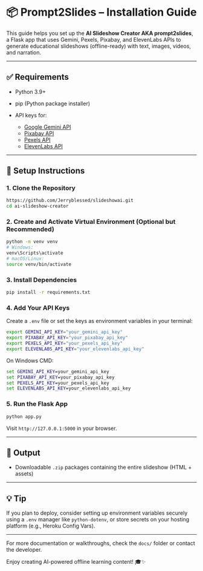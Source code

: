# 📦 Prompt2Slides – Installation Guide

This guide helps you set up the **AI Slideshow Creator AKA prompt2slides**, a Flask app that uses Gemini, Pexels, Pixabay, and ElevenLabs APIs to generate educational slideshows (offline-ready) with text, images, videos, and narration.

---

## ✅ Requirements

* Python 3.9+
* pip (Python package installer)
* API keys for:

  * [Google Gemini API](https://makersuite.google.com/)
  * [Pixabay API](https://pixabay.com/api/docs/)
  * [Pexels API](https://www.pexels.com/api/)
  * [ElevenLabs API](https://www.elevenlabs.io/)

---

## 🚀 Setup Instructions

### 1. Clone the Repository

```bash
https://github.com/Jerryblessed/slideshowai.git
cd ai-slideshow-creator
```

### 2. Create and Activate Virtual Environment (Optional but Recommended)

```bash
python -m venv venv
# Windows:
venv\Scripts\activate
# macOS/Linux:
source venv/bin/activate
```

### 3. Install Dependencies

```bash
pip install -r requirements.txt
```

### 4. Add Your API Keys

Create a `.env` file or set the keys as environment variables in your terminal:

```bash
export GEMINI_API_KEY="your_gemini_api_key"
export PIXABAY_API_KEY="your_pixabay_api_key"
export PEXELS_API_KEY="your_pexels_api_key"
export ELEVENLABS_API_KEY="your_elevenlabs_api_key"
```

On Windows CMD:

```cmd
set GEMINI_API_KEY=your_gemini_api_key
set PIXABAY_API_KEY=your_pixabay_api_key
set PEXELS_API_KEY=your_pexels_api_key
set ELEVENLABS_API_KEY=your_elevenlabs_api_key
```

### 5. Run the Flask App

```bash
python app.py
```

Visit `http://127.0.0.1:5000` in your browser.

---

## 📁 Output

* Downloadable `.zip` packages containing the entire slideshow (HTML + assets)

---

## 💡 Tip

If you plan to deploy, consider setting up environment variables securely using a `.env` manager like `python-dotenv`, or store secrets on your hosting platform (e.g., Heroku Config Vars).

---

For more documentation or walkthroughs, check the `docs/` folder or contact the developer.

Enjoy creating AI-powered offline learning content! 🎓✨
